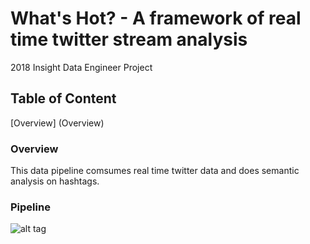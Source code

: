 # What's Hot? - A framework of real time twitter stream analysis
2018 Insight Data Engineer Project

## Table of Content
[Overview] (Overview)

### Overview
This data pipeline comsumes real time twitter data and does semantic analysis on hashtags.

### Pipeline

![alt tag](https://github.com/peterlan522/insight-data-project/tree/master/images/data_pipeline.png "twitter semantic analysis")

